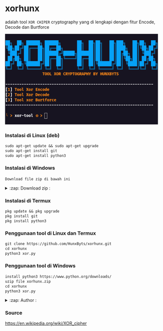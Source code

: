# xorhunx
adalah tool ``XOR CHIPER`` cryptography yang di lengkapi dengan fitur Encode, Decode dan Burtforce

<img src="https://github.com/HunxByts/xorhunx/blob/main/asset/xortool.png">

### Instalasi di Linux (deb)
```
sudo apt-get update && sudo apt-get upgrade
sudo apt-get install git
sudo apt-get install python3
```
### Instalasi di Windows
```Download file zip di bawah ini``` 
<details>
<summary>:zap: Download zip :</summary>                                                                                       
<a href="https://github.com/HunxByts/xorhunx/archive/refs/heads/main.zip">Download xorhunx</a>
</details>

### Instalasi di Termux
```
pkg update && pkg upgrade
pkg install git
pkg install python3
```

### Penggunaan tool di Linux dan Termux
```
git clone https://github.com/HunxByts/xorhunx.git
cd xorhunx
python3 xor.py
```

### Penggunaan tool di Windows 
```
install python3 https://www.python.org/downloads/
uzip file xorhunx.zip
cd xorhunx
python3 xor.py
```

<details>
<summary>:zap: Author :</summary>
<strong><a href="https://github.com/HunxByts">HunxByts</a></strong>
</details>

### Source 
https://en.wikipedia.org/wiki/XOR_cipher


